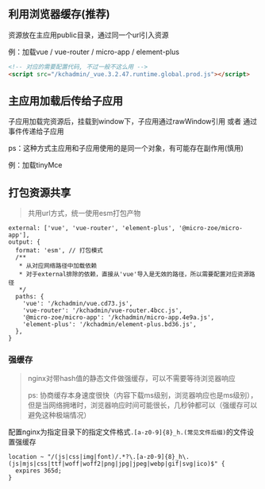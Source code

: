 ## 利用浏览器缓存(推荐)

资源放在主应用public目录，通过同一个url引入资源

例：加载vue / vue-router / micro-app / element-plus

```html
<!-- 对应的需要配置代码, 不过一般不这么用 -->
<script src="/kchadmin/_vue.3.2.47.runtime.global.prod.js"></script>
```

## 主应用加载后传给子应用

子应用加载完资源后，挂载到window下，子应用通过rawWindow引用 或者 通过事件传递给子应用

ps：这种方式主应用和子应用使用的是同一个对象，有可能存在副作用(慎用)

例：加载tinyMce

## 打包资源共享

> 共用url方式，统一使用esm打包产物

```tsx
external: ['vue', 'vue-router', 'element-plus', '@micro-zoe/micro-app'],
output: {
  format: 'esm', // 打包模式
  /**
   * 从对应网络路径中加载依赖
   * 对于external排除的依赖，直接从'vue'导入是无效的路径，所以需要配置对应资源路径
   */
  paths: {
    'vue': '/kchadmin/vue.cd73.js',
    'vue-router': '/kchadmin/vue-router.4bcc.js',
    '@micro-zoe/micro-app': '/kchadmin/micro-app.4e9a.js',
    'element-plus': '/kchadmin/element-plus.bd36.js',
  },
}
```


### 强缓存

> nginx对带hash值的静态文件做强缓存，可以不需要等待浏览器响应
>
> ps: 协商缓存本身速度很快（内容下载ms级别，浏览器响应也是ms级别），但是当网络拥堵时，浏览器响应时间可能很长，几秒钟都可以（强缓存可以避免这种极端情况）

配置nginx为指定目录下的指定文件格式`.[a-z0-9]{8}_h.(常见文件后缀)`的文件设置强缓存

```nginx
location ~ "/(js|css|img|font)/.*?\.[a-z0-9]{8}_h\.(js|mjs|css|ttf|woff|woff2|png|jpg|jpeg|webp|gif|svg|ico)$" {
  expires 365d;
}
```
